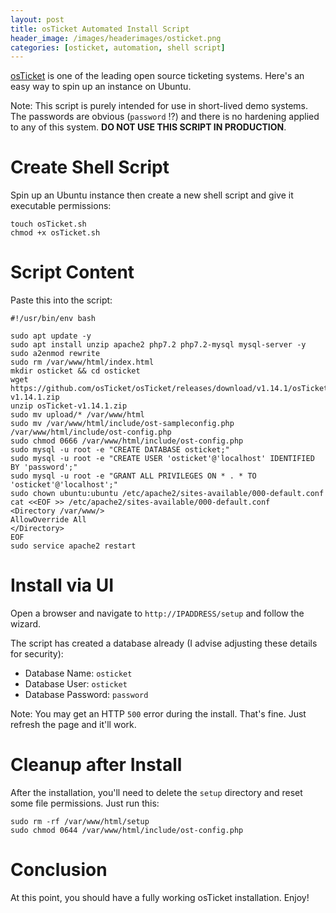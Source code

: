 ```yaml
---
layout: post
title: osTicket Automated Install Script
header_image: /images/headerimages/osticket.png
categories: [osticket, automation, shell script]
---
```


[osTicket](https://github.com/osticket/osticket) is one of the leading open source ticketing systems. Here's an easy way to spin up an instance on Ubuntu.

Note: This script is purely intended for use in short-lived demo systems. The passwords are obvious (`password` !?) and there is no hardening applied to any of this system. **DO NOT USE THIS SCRIPT IN PRODUCTION**. 

# Create Shell Script
Spin up an Ubuntu instance then create a new shell script and give it executable permissions:

```
touch osTicket.sh
chmod +x osTicket.sh
```

# Script Content
Paste this into the script:

```
#!/usr/bin/env bash

sudo apt update -y
sudo apt install unzip apache2 php7.2 php7.2-mysql mysql-server -y
sudo a2enmod rewrite
sudo rm /var/www/html/index.html
mkdir osticket && cd osticket
wget https://github.com/osTicket/osTicket/releases/download/v1.14.1/osTicket-v1.14.1.zip
unzip osTicket-v1.14.1.zip
sudo mv upload/* /var/www/html
sudo mv /var/www/html/include/ost-sampleconfig.php /var/www/html/include/ost-config.php
sudo chmod 0666 /var/www/html/include/ost-config.php
sudo mysql -u root -e "CREATE DATABASE osticket;"
sudo mysql -u root -e "CREATE USER 'osticket'@'localhost' IDENTIFIED BY 'password';"
sudo mysql -u root -e "GRANT ALL PRIVILEGES ON * . * TO 'osticket'@'localhost';"
sudo chown ubuntu:ubuntu /etc/apache2/sites-available/000-default.conf
cat <<EOF >> /etc/apache2/sites-available/000-default.conf
<Directory /var/www/>
AllowOverride All
</Directory>
EOF
sudo service apache2 restart
```

# Install via UI

Open a browser and navigate to `http://IPADDRESS/setup` and follow the wizard.

The script has created a database already (I advise adjusting these details for security):

* Database Name: `osticket`
* Database User: `osticket`
* Database Password: `password`

Note: You may get an HTTP `500` error during the install. That's fine. Just refresh the page and it'll work.


# Cleanup after Install

After the installation, you'll need to delete the `setup` directory and reset some file permissions. Just run this:

```
sudo rm -rf /var/www/html/setup
sudo chmod 0644 /var/www/html/include/ost-config.php
```

# Conclusion
At this point, you should have a fully working osTicket installation. Enjoy!

